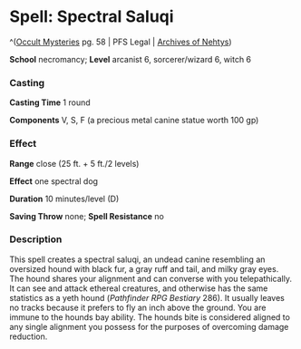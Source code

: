 # Spell: Spectral Saluqi

^([Occult Mysteries][ss-spectral-saluqi] pg. 58 | PFS Legal | [Archives of Nehtys][sn-spectral-saluqi])

**School** necromancy; **Level** arcanist 6, sorcerer/wizard 6, witch 6

### Casting

**Casting Time** 1 round  

**Components** V, S, F (a precious metal canine statue worth 100 gp)

### Effect

**Range** close (25 ft. + 5 ft./2 levels)  

**Effect** one spectral dog  

**Duration** 10 minutes/level (D)  

**Saving Throw** none; **Spell Resistance** no

### Description

This spell creates a spectral saluqi, an undead canine resembling an oversized hound with black fur, a gray ruff and tail, and milky gray eyes. The hound shares your alignment and can converse with you telepathically. It can see and attack ethereal creatures, and otherwise has the same statistics as a yeth hound (_Pathfinder RPG Bestiary_ 286). It usually leaves no tracks because it prefers to fly an inch above the ground. You are immune to the hounds bay ability. The hounds bite is considered aligned to any single alignment you possess for the purposes of overcoming damage reduction.

[ss-spectral-saluqi]: http://paizo.com/products/btpy95zo
[sn-spectral-saluqi]: http://www.archivesofnethys.com/SpellDisplay.aspx?ItemName=Spectral%20Saluqi
